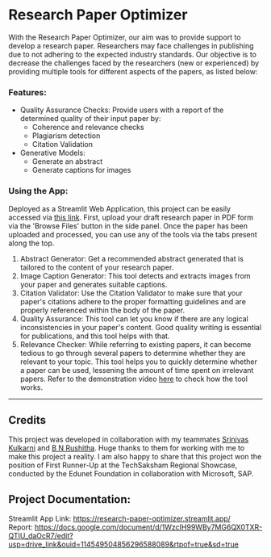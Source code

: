 # Research Paper Optimizer

With the Research Paper Optimizer, our aim was to provide support to develop a research paper. Researchers may face challenges in publishing due to not adhering to the expected industry standards. Our objective is to decrease the challenges faced by the researchers (new or experienced) by providing multiple tools for different aspects of the papers, as listed below:
### Features:
- Quality Assurance Checks: Provide users with a report of the determined quality of their input paper by:
  - Coherence and relevance checks
  - Plagiarism detection
  - Citation Validation
- Generative Models: 
  - Generate an abstract
  - Generate captions for images
 
### Using the App:
Deployed as a Streamlit Web Application, this project can be easily accessed via [this link](https://research-paper-optimizer.streamlit.app/). 
First, upload your draft research paper in PDF form via the 'Browse Files' button in the side panel. Once the paper has been uploaded and processed, you can use any of the tools via the tabs present along the top.
1. Abstract Generator:
Get a recommended abstract generated that is tailored to the content of your research paper.
2. Image Caption Generator:
This tool detects and extracts images from your paper and generates suitable captions.
3. Citation Validator:
Use the Citation Validator to make sure that your paper's citations adhere to the proper formatting guidelines and are properly referenced within the body of the paper.
4. Quality Assurance:
This tool can let you know if there are any logical inconsistencies in your paper's content. Good quality writing is essential for publications, and this tool helps with that.
5. Relevance Checker:
While referring to existing papers, it can become tedious to go through several papers to determine whether they are relevant to your topic. This tool helps you to quickly determine whether a paper can be used, lessening the amount of time spent on irrelevant papers.
Refer to the demonstration video [here](https://drive.google.com/file/d/10ADBUAfJQ9MH-tGHNOiHiqYKVlnluI0o/view?usp=drive_link) to check how the tool works.

---

## Credits
This project was developed in collaboration with my teammates [Srinivas Kulkarni](https://github.com/srii18) and [B N Rushitha](https://github.com/BN-Rushitha). Huge thanks to them for working with me to make this project a reality.
I am also happy to share that this project won the position of First Runner-Up at the TechSaksham Regional Showcase, conducted by the Edunet Foundation in collaboration with Microsoft, SAP. 

## Project Documentation:
Streamlit App Link: https://research-paper-optimizer.streamlit.app/  
Report: https://docs.google.com/document/d/1WzcIH99WBy7MG6QX0TXR-QTIU_daOcR7/edit?usp=drive_link&ouid=114549504856296588089&rtpof=true&sd=true

